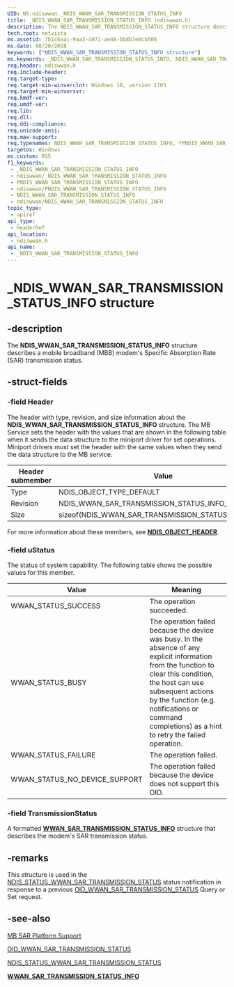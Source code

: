 ```yaml
---
UID: NS:ndiswwan._NDIS_WWAN_SAR_TRANSMISSION_STATUS_INFO
title: _NDIS_WWAN_SAR_TRANSMISSION_STATUS_INFO (ndiswwan.h)
description: The NDIS_WWAN_SAR_TRANSMISSION_STATUS_INFO structure describes a mobile broadband (MBB) modem's Specific Absorption Rate (SAR) transmission status.
tech.root: netvista
ms.assetid: 7b1c6aac-9aa3-4971-ae48-bbdb7e0cb506
ms.date: 08/20/2018
keywords: ["NDIS_WWAN_SAR_TRANSMISSION_STATUS_INFO structure"]
ms.keywords: _NDIS_WWAN_SAR_TRANSMISSION_STATUS_INFO, NDIS_WWAN_SAR_TRANSMISSION_STATUS_INFO, *PNDIS_WWAN_SAR_TRANSMISSION_STATUS_INFO,
req.header: ndiswwan.h
req.include-header: 
req.target-type: 
req.target-min-winverclnt: Windows 10, version 1703
req.target-min-winversvr: 
req.kmdf-ver: 
req.umdf-ver: 
req.lib: 
req.dll: 
req.ddi-compliance: 
req.unicode-ansi: 
req.max-support: 
req.typenames: NDIS_WWAN_SAR_TRANSMISSION_STATUS_INFO, *PNDIS_WWAN_SAR_TRANSMISSION_STATUS_INFO
targetos: Windows
ms.custom: RS5
f1_keywords:
 - _NDIS_WWAN_SAR_TRANSMISSION_STATUS_INFO
 - ndiswwan/_NDIS_WWAN_SAR_TRANSMISSION_STATUS_INFO
 - PNDIS_WWAN_SAR_TRANSMISSION_STATUS_INFO
 - ndiswwan/PNDIS_WWAN_SAR_TRANSMISSION_STATUS_INFO
 - NDIS_WWAN_SAR_TRANSMISSION_STATUS_INFO
 - ndiswwan/NDIS_WWAN_SAR_TRANSMISSION_STATUS_INFO
topic_type:
 - apiref
api_type:
 - HeaderDef
api_location:
 - ndiswwan.h
api_name:
 - _NDIS_WWAN_SAR_TRANSMISSION_STATUS_INFO
---
```


# _NDIS_WWAN_SAR_TRANSMISSION_STATUS_INFO structure


## -description

The **NDIS_WWAN_SAR_TRANSMISSION_STATUS_INFO** structure describes a mobile broadband (MBB) modem's Specific Absorption Rate (SAR) transmission status.

## -struct-fields

### -field Header

The header with type, revision, and size information about the **NDIS_WWAN_SAR_TRANSMISSION_STATUS_INFO** structure. The MB Service sets the header with the values that are shown in the following table when it sends the data structure to the miniport driver for set operations. Miniport drivers must set the header with the same values when they send the data structure to the MB service.

| Header submember | Value |
| --- | --- |
| Type | NDIS_OBJECT_TYPE_DEFAULT |
| Revision | NDIS_WWAN_SAR_TRANSMISSION_STATUS_INFO_REVISION_1 |
| Size | sizeof(NDIS_WWAN_SAR_TRANSMISSION_STATUS_INFO) |

For more information about these members, see [**NDIS_OBJECT_HEADER**](../ntddndis/ns-ntddndis-_ndis_object_header.md).

### -field uStatus

The status of system capability. The following table shows the possible values for this member.

| Value | Meaning |
| --- | --- |
| WWAN_STATUS_SUCCESS | The operation succeeded. |
| WWAN_STATUS_BUSY | The operation failed because the device was busy. In the absence of any explicit information from the function to clear this condition, the host can use subsequent actions by the function (e.g. notifications or command completions) as a hint to retry the failed operation. |
| WWAN_STATUS_FAILURE | The operation failed. |
| WWAN_STATUS_NO_DEVICE_SUPPORT | The operation failed because the device does not support this OID. |

### -field TransmissionStatus

A formatted [**WWAN_SAR_TRANSMISSION_STATUS_INFO**](../wwan/ns-wwan-_wwan_sar_transmission_status_info.md) structure that describes the modem's SAR transmission status.

## -remarks

This structure is used in the [NDIS_STATUS_WWAN_SAR_TRANSMISSION_STATUS](/windows-hardware/drivers/network/ndis-status-wwan-sar-transmission-status) status notification in response to a previous [OID_WWAN_SAR_TRANSMISSION_STATUS](/windows-hardware/drivers/network/oid-wwan-sar-transmission-status) Query or Set request.

## -see-also

[MB SAR Platform Support](/windows-hardware/drivers/network/mb-sar-platform-support)

[OID_WWAN_SAR_TRANSMISSION_STATUS](/windows-hardware/drivers/network/oid-wwan-sar-transmission-status)

[NDIS_STATUS_WWAN_SAR_TRANSMISSION_STATUS](/windows-hardware/drivers/network/ndis-status-wwan-sar-transmission-status)

[**WWAN_SAR_TRANSMISSION_STATUS_INFO**](../wwan/ns-wwan-_wwan_sar_transmission_status_info.md)